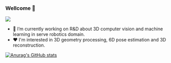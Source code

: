 ### Wellcome 👋

<!--
**yuecideng/yuecideng** is a ✨ _special_ ✨ repository because its `README.md` (this file) appears on your GitHub profile.

Here are some ideas to get you started:
-->
![](https://komarev.com/ghpvc/?username=yuecideng&color=green)
- 🔭 I’m currently working on R&D about 3D computer vision and machine learning in serve robotics domain.
- :heart: I'm interested in 3D geometry processing, 6D pose estimation and 3D reconstruction.

[![Anurag's GitHub stats](https://github-readme-stats.vercel.app/api?username=yuecideng&show_icons=true&theme=merko)](https://github.com/anuraghazra/github-readme-stats)
<!--
[![Top Langs](https://github-readme-stats.vercel.app/api/top-langs/?username=yuecideng&layout=compact&theme=onedark)](https://github.com/anuraghazra/github-readme-stats)
-->
